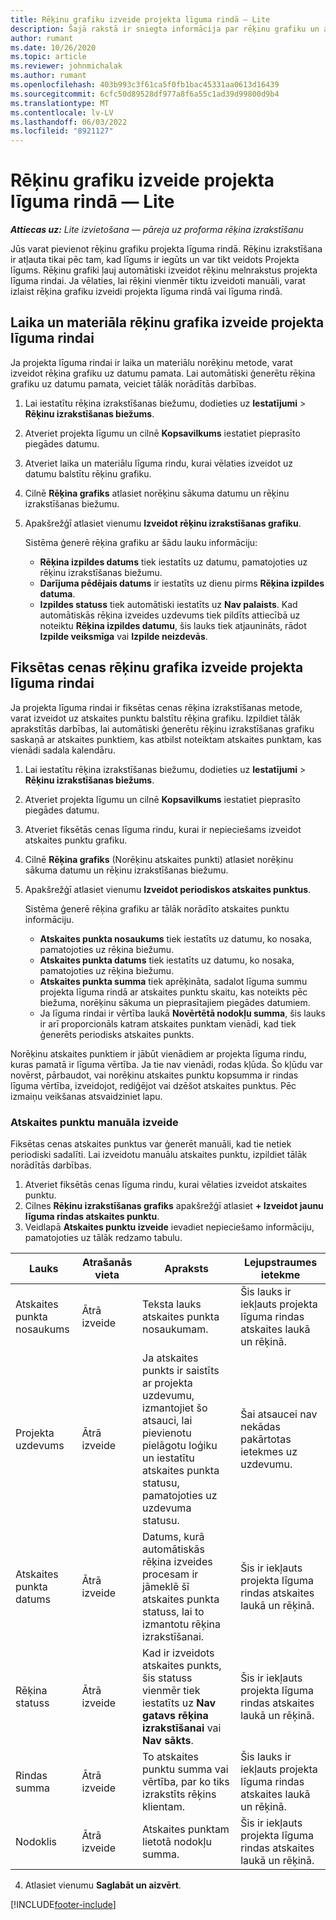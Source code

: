 ```yaml
---
title: Rēķinu grafiku izveide projekta līguma rindā — Lite
description: Šajā rakstā ir sniegta informācija par rēķinu grafiku un atskaites punktu izveidi.
author: rumant
ms.date: 10/26/2020
ms.topic: article
ms.reviewer: johnmichalak
ms.author: rumant
ms.openlocfilehash: 403b993c3f61ca5f0fb1bac45331aa0613d16439
ms.sourcegitcommit: 6cfc50d89528df977a8f6a55c1ad39d99800d9b4
ms.translationtype: MT
ms.contentlocale: lv-LV
ms.lasthandoff: 06/03/2022
ms.locfileid: "8921127"
---
```

# <a name="create-invoice-schedules-on-a-project-based-contract-line---lite"></a>Rēķinu grafiku izveide projekta līguma rindā — Lite

_**Attiecas uz:** Lite izvietošana — pāreja uz proforma rēķina izrakstīšanu_

Jūs varat pievienot rēķinu grafiku projekta līguma rindā. Rēķinu izrakstīšana ir atļauta tikai pēc tam, kad līgums ir iegūts un var tikt veidots Projekta līgums. Rēķinu grafiki ļauj automātiski izveidot rēķinu melnrakstus projekta līguma rindai. Ja vēlaties, lai rēķini vienmēr tiktu izveidoti manuāli, varat izlaist rēķina grafiku izveidi projekta līguma rindā vai līguma rindā.

## <a name="create-a-time-and-material-invoice-schedule-for-a-project-based-contract-line"></a>Laika un materiāla rēķinu grafika izveide projekta līguma rindai

Ja projekta līguma rindai ir laika un materiālu norēķinu metode, varat izveidot rēķina grafiku uz datumu pamata. Lai automātiski ģenerētu rēķina grafiku uz datumu pamata, veiciet tālāk norādītās darbības.

1. Lai iestatītu rēķina izrakstīšanas biežumu, dodieties uz **Iestatījumi** > **Rēķinu izrakstīšanas biežums**.
2. Atveriet projekta līgumu un cilnē **Kopsavilkums** iestatiet pieprasīto piegādes datumu.
3. Atveriet laika un materiālu līguma rindu, kurai vēlaties izveidot uz datumu balstītu rēķinu grafiku. 
4. Cilnē **Rēķina grafiks** atlasiet norēķinu sākuma datumu un rēķinu izrakstīšanas biežumu. 
5. Apakšrežģī atlasiet vienumu **Izveidot rēķinu izrakstīšanas grafiku**.

    Sistēma ģenerē rēķina grafiku ar šādu lauku informāciju:

    - **Rēķina izpildes datums** tiek iestatīts uz datumu, pamatojoties uz rēķinu izrakstīšanas biežumu.
    - **Darījuma pēdējais datums** ir iestatīts uz dienu pirms **Rēķina izpildes datuma**.
    - **Izpildes statuss** tiek automātiski iestatīts uz **Nav palaists**. Kad automātiskās rēķina izveides uzdevums tiek pildīts attiecībā uz noteiktu **Rēķina izpildes datumu**, šis lauks tiek atjaunināts, rādot **Izpilde veiksmīga** vai **Izpilde neizdevās**.

## <a name="create-a-fixed-price-invoice-schedule-for-a-project-based-contract-line"></a>Fiksētas cenas rēķinu grafika izveide projekta līguma rindai

Ja projekta līguma rindai ir fiksētas cenas rēķina izrakstīšanas metode, varat izveidot uz atskaites punktu balstītu rēķina grafiku. Izpildiet tālāk aprakstītās darbības, lai automātiski ģenerētu rēķinu izrakstīšanas grafiku saskaņā ar atskaites punktiem, kas atbilst noteiktam atskaites punktam, kas vienādi sadala kalendāru.

1. Lai iestatītu rēķina izrakstīšanas biežumu, dodieties uz **Iestatījumi** > **Rēķinu izrakstīšanas biežums**.
2. Atveriet projekta līgumu un cilnē **Kopsavilkums** iestatiet pieprasīto piegādes datumu.
3. Atveriet fiksētās cenas līguma rindu, kurai ir nepieciešams izveidot atskaites punktu grafiku. 
4. Cilnē **Rēķina grafiks** (Norēķinu atskaites punkti) atlasiet norēķinu sākuma datumu un rēķinu izrakstīšanas biežumu. 
5. Apakšrežģī atlasiet vienumu **Izveidot periodiskos atskaites punktus**.

    Sistēma ģenerē rēķina grafiku ar tālāk norādīto atskaites punktu informāciju.

    - **Atskaites punkta nosaukums** tiek iestatīts uz datumu, ko nosaka, pamatojoties uz rēķina biežumu.
    - **Atskaites punkta datums** tiek iestatīts uz datumu, ko nosaka, pamatojoties uz rēķina biežumu.
    - **Atskaites punkta summa** tiek aprēķināta, sadalot līguma summu projekta līguma rindā ar atskaites punktu skaitu, kas noteikts pēc biežuma, norēķinu sākuma un pieprasītajiem piegādes datumiem.
    - Ja līguma rindai ir vērtība laukā **Novērtētā nodokļu summa**, šis lauks ir arī proporcionāls katram atskaites punktam vienādi, kad tiek ģenerēts periodisks atskaites punkts.

Norēķinu atskaites punktiem ir jābūt vienādiem ar projekta līguma rindu, kuras pamatā ir līguma vērtība. Ja tie nav vienādi, rodas kļūda. Šo kļūdu var novērst, pārbaudot, vai norēķinu atskaites punktu kopsumma ir rindas līguma vērtība, izveidojot, rediģējot vai dzēšot atskaites punktus. Pēc izmaiņu veikšanas atsvaidziniet lapu.

### <a name="manually-create-milestones"></a>Atskaites punktu manuāla izveide

Fiksētas cenas atskaites punktus var ģenerēt manuāli, kad tie netiek periodiski sadalīti. Lai izveidotu manuālu atskaites punktu, izpildiet tālāk norādītās darbības.

1. Atveriet fiksētās cenas līguma rindu, kurai vēlaties izveidot atskaites punktu. 
2. Cilnes **Rēķinu izrakstīšanas grafiks** apakšrežģī atlasiet **+ Izveidot jaunu līguma rindas atskaites punktu**.
3. Veidlapā **Atskaites punktu izveide** ievadiet nepieciešamo informāciju, pamatojoties uz tālāk redzamo tabulu. 

| Lauks | Atrašanās vieta | Apraksts | Lejupstraumes ietekme |
| --- | --- | --- | --- |
| Atskaites punkta nosaukums | Ātrā izveide | Teksta lauks atskaites punkta nosaukumam. | Šis lauks ir iekļauts projekta līguma rindas atskaites laukā un rēķinā. |
| Projekta uzdevums | Ātrā izveide | Ja atskaites punkts ir saistīts ar projekta uzdevumu, izmantojiet šo atsauci, lai pievienotu pielāgotu loģiku un iestatītu atskaites punkta statusu, pamatojoties uz uzdevuma statusu. | Šai atsaucei nav nekādas pakārtotas ietekmes uz uzdevumu. |
| Atskaites punkta datums | Ātrā izveide | Datums, kurā automātiskās rēķina izveides procesam ir jāmeklē šī atskaites punkta statuss, lai to izmantotu rēķina izrakstīšanai. | Šis ir iekļauts projekta līguma rindas atskaites laukā un rēķinā. |
| Rēķina statuss | Ātrā izveide | Kad ir izveidots atskaites punkts, šis statuss vienmēr tiek iestatīts uz **Nav gatavs rēķina izrakstīšanai** vai **Nav sākts**. | Šis ir iekļauts projekta līguma rindas atskaites laukā un rēķinā. |
| Rindas summa | Ātrā izveide | To atskaites punktu summa vai vērtība, par ko tiks izrakstīts rēķins klientam. | Šis lauks ir iekļauts projekta līguma rindas atskaites laukā un rēķinā. |
| Nodoklis | Ātrā izveide | Atskaites punktam lietotā nodokļu summa. | Šis ir iekļauts projekta līguma rindas atskaites laukā un rēķinā. |

4. Atlasiet vienumu **Saglabāt un aizvērt**.


[!INCLUDE[footer-include](../../includes/footer-banner.md)]